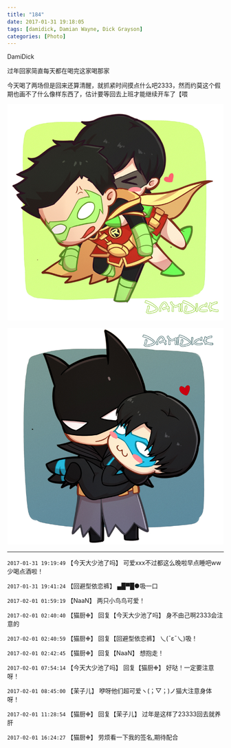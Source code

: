 ```yaml
---
title: "184"
date: 2017-01-31 19:18:05
tags: [damidick, Damian Wayne, Dick Grayson]
categories: [Photo]
---
```


<p>DamiDick</p> 
<p>过年回家简直每天都在喝完这家喝那家</p> 
<p>今天喝了两场但是回来还算清醒，就抓紧时间摸点什么吧2333，然而约莫这个假期也画不了什么像样东西了，估计要等回去上班才能继续开车了【喂</p>

![](https://raw.githubusercontent.com/alicewish/meowchain247/master/img_cVZNdzJtQk9JV2U4a0VRd1RtaE10M1ZZVVVxa3JxdHh1cDcwQUV0YUlyeXlQbWo3TjFrbVl3PT0.jpg)

![](https://raw.githubusercontent.com/alicewish/meowchain247/master/img_cVZNdzJtQk9JV2U4a0VRd1RtaE10NjNPenNTMDFHTHJsYzcrMHo2Ykl2TEpROHJHNXhHSTBRPT0.jpg)

---

`2017-01-31 19:19:49` 【今天大少池了吗】 可爱xxx不过都这么晚啦早点睡吧ww少喝点酒啦！

`2017-01-31 19:41:24` 【回避型依恋裤】 ▄█▀█●吸一口

`2017-02-01 01:59:19` 【NaaN】 两只小鸟鸟可爱！

`2017-02-01 02:40:40` 【猫厨✙】 回复【今天大少池了吗】 身不由己啊2333会注意的

`2017-02-01 02:40:59` 【猫厨✙】 回复【回避型依恋裤】 乀(ˉεˉ乀)吸！

`2017-02-01 02:42:45` 【猫厨✙】 回复【NaaN】 想抱走！

`2017-02-01 07:54:14` 【今天大少池了吗】 回复【猫厨✙】 好哒！一定要注意呀！

`2017-02-01 08:45:00` 【茉子儿】 咿呀他们超可爱ヽ(；▽；)ノ猫大注意身体呀！

`2017-02-01 11:28:54` 【猫厨✙】 回复【茉子儿】 过年是这样了23333回去就养肝

`2017-02-01 16:24:27` 【猫厨✙】 劳烦看一下我的签名,期待配合

